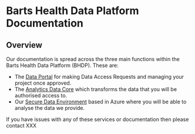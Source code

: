 # Barts Health Data Platform Documentation

## Overview

Our documentation is spread across the three main functions within the Barts Health Data Platform (BHDP). These are:
- The [Data Portal](portal/Home.html) for making Data Access Requests and managing your project once approved.
- The [Analytics Data Core](adc/Home.html) which transforms the data that you will be authorised access to.
- Our [Secure Data Environment](sde/Home.html) based in Azure where you will be able to analyse the data we provide.

If you have issues with any of these services or documentation then please contact XXX
